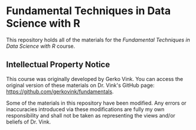 # Fundamental Techniques in Data Science with R

This repository holds all of the materials for the *Fundamental Techniques in
Data Science with R* course.

## Intellectual Property Notice

This course was originally developed by Gerko Vink. You can access the original
version of these materials on Dr. Vink's GitHub page:
<https://github.com/gerkovink/fundamentals>.

Some of the materials in this repository have been modified. Any errors or
inaccuracies introduced via these modifications are fully my own responsibility
and shall not be taken as representing the views and/or beliefs of Dr. Vink.

